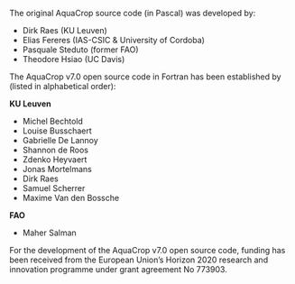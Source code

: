 The original AquaCrop source code (in Pascal) was developed by:
* Dirk Raes (KU Leuven)
* Elias Fereres (IAS-CSIC & University of Cordoba)
* Pasquale Steduto (former FAO)
* Theodore Hsiao (UC Davis)

The AquaCrop v7.0 open source code in Fortran has been established by (listed in alphabetical order):

**KU Leuven**
* Michel Bechtold
* Louise Busschaert
* Gabrielle De Lannoy
* Shannon de Roos
* Zdenko Heyvaert
* Jonas Mortelmans
* Dirk Raes
* Samuel Scherrer
* Maxime Van den Bossche

**FAO**
* Maher Salman

For the development of the AquaCrop v7.0 open source code, funding has been received from the European Union’s Horizon 2020 research and innovation programme under grant agreement No 773903. 


